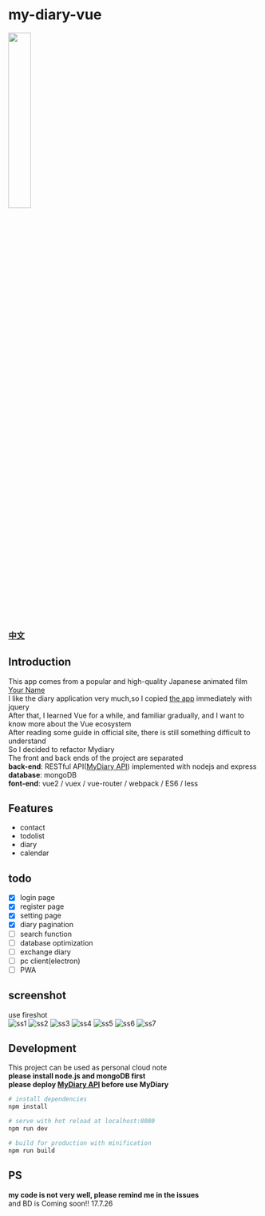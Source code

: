 # my-diary-vue   
<img src="src/assets/logoBlue.png" width = "30%"/>

### [中文](README.md)           
## Introduction
This app comes from a popular and high-quality Japanese animated film [Your Name](https://en.wikipedia.org/wiki/Your_Name)      
I like the diary application very much,so I copied [the app](https://github.com/ssshooter/MyDiary) immediately with jquery      
After that, I learned Vue for a while, and familiar gradually, and I want to know more about the Vue ecosystem        
After reading some guide in official site, there is still something difficult to understand           
So I decided to refactor Mydiary       
The front and back ends of the project are separated             
**back-end**: RESTful API([MyDiary API](https://github.com/ssshooter/MyDiary-API)) implemented with nodejs and express    
**database**: mongoDB        
**font-end**: vue2 / vuex / vue-router / webpack / ES6  / less       
## Features
- contact
- todolist
- diary
- calendar
## todo
- [x] login page
- [x] register page
- [x] setting page
- [x] diary pagination
- [ ] search function
- [ ] database optimization
- [ ] exchange diary
- [ ] pc client(electron)
- [ ] PWA
## screenshot    
use fireshot      
![ss1](screenshot/1.png)
![ss2](screenshot/2.png)
![ss3](screenshot/3.png)
![ss4](screenshot/4.png)
![ss5](screenshot/5.png)
![ss6](screenshot/6.png)
![ss7](screenshot/7.png)
## Development
This project can be used as personal cloud note    
**please install node.js and mongoDB first**      
**please deploy [MyDiary API](https://github.com/ssshooter/MyDiary-API) before use MyDiary**   
``` bash
# install dependencies
npm install

# serve with hot reload at localhost:8080
npm run dev

# build for production with minification
npm run build
```

## PS
**my code is not very well, please remind me in the issues**       
and BD is Coming soon!!  17.7.26
